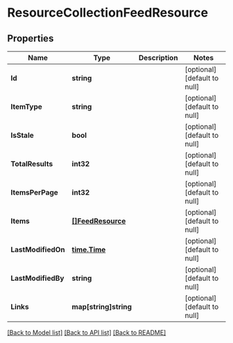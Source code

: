 # ResourceCollectionFeedResource

## Properties
Name | Type | Description | Notes
------------ | ------------- | ------------- | -------------
**Id** | **string** |  | [optional] [default to null]
**ItemType** | **string** |  | [optional] [default to null]
**IsStale** | **bool** |  | [optional] [default to null]
**TotalResults** | **int32** |  | [optional] [default to null]
**ItemsPerPage** | **int32** |  | [optional] [default to null]
**Items** | [**[]FeedResource**](FeedResource.md) |  | [optional] [default to null]
**LastModifiedOn** | [**time.Time**](time.Time.md) |  | [optional] [default to null]
**LastModifiedBy** | **string** |  | [optional] [default to null]
**Links** | **map[string]string** |  | [optional] [default to null]

[[Back to Model list]](../README.md#documentation-for-models) [[Back to API list]](../README.md#documentation-for-api-endpoints) [[Back to README]](../README.md)



